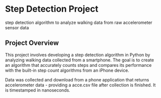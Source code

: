 # Step Detection Project
step detection algorithm to analyze walking data from raw accelerometer sensor data

## Project Overview
This project involves developing a step detection algorithm in Python by analyzing walking data collected from a smartphone. The goal is to create an algorithm that accurately counts steps and compares its performance with the built-in step count algorithms from an iPhone device.

Data was collected and download from a phone application that returns accelerometer data - providing a acce.csv file after collection is finished. It is timestamped in nanoseconds.

